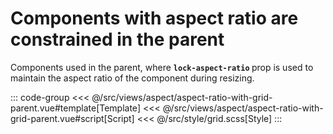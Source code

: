 <aspectRatioWithGridParent/>

# Components with aspect ratio are constrained in the parent

Components used in the parent, where <b>`lock-aspect-ratio` </b> prop is used to maintain the aspect ratio of the component during resizing.

::: code-group
<<< @/src/views/aspect/aspect-ratio-with-grid-parent.vue#template[Template]
<<< @/src/views/aspect/aspect-ratio-with-grid-parent.vue#script[Script]
<<< @/src/style/grid.scss[Style]
:::